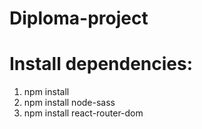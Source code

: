 # Diploma-project

# Install dependencies: 
1) npm install
2) npm install node-sass
3) npm install react-router-dom 
